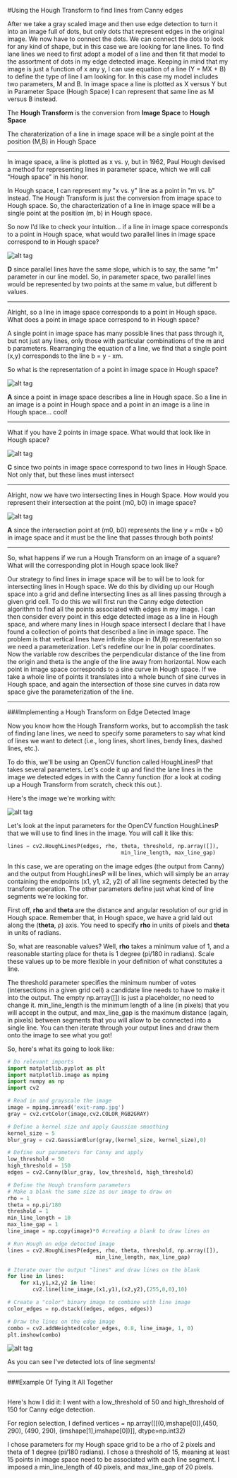 #Using the Hough Transform to find lines from Canny edges

After we take a gray scaled image and then use edge detection to turn it into an image full of dots, but only dots that represent edges in the original image. We now have to connect the dots. We can connect the dots to look for any kind of shape, but in this case we are looking for lane lines. To find lane lines we need to first adopt a model of a line and then fit that model to the assortment of dots in my edge detected image. Keeping in mind that my image is just a function of x any y, I can use equation of a line (Y = MX + B) to define the type of line I am looking for. In this case my model includes two parameters, M and B. In image space a line is plotted as X versus Y but in Parameter Space (Hough Space) I can represent that same line as M versus B instead. 

The **Hough Transform** is the conversion from **Image Space** to **Hough Space**

The charaterization of a line in image space will be a single point at the position (M,B) in Hough Space

***

In image space, a line is plotted as x vs. y, but in 1962, Paul Hough devised a method for representing lines in parameter space, which we will call “Hough space” in his honor.

In Hough space, I can represent my "x vs. y" line as a point in "m vs. b" instead. The Hough Transform is just the conversion from image space to Hough space. So, the characterization of a line in image space will be a single point at the position (m, b) in Hough space.

So now I’d like to check your intuition… if a line in image space corresponds to a point in Hough space, what would two parallel lines in image space correspond to in Hough space?

![alt tag](!https://github.com/CodyNicholson/Self-Driving_Car_Nanodegree/blob/master/2_Finding_Lane_Lines/houghQ1.png?raw=true)

**D** since parallel lines have the same slope, which is to say, the same “m” parameter in our line model. So, in parameter space, two parallel lines would be represented by two points at the same m value, but different b values.

***

Alright, so a line in image space corresponds to a point in Hough space. What does a point in image space correspond to in Hough space?

A single point in image space has many possible lines that pass through it, but not just any lines, only those with particular combinations of the m and b parameters. Rearranging the equation of a line, we find that a single point (x,y) corresponds to the line b = y - xm.

So what is the representation of a point in image space in Hough space?

![alt tag](!https://github.com/CodyNicholson/Self-Driving_Car_Nanodegree/blob/master/2_Finding_Lane_Lines/houghQ2.png?raw=true)

**A** since a point in image space describes a line in Hough space. So a line in an image is a point in Hough space and a point in an image is a line in Hough space… cool!

***

What if you have 2 points in image space. What would that look like in Hough space?

![alt tag](!https://github.com/CodyNicholson/Self-Driving_Car_Nanodegree/blob/master/2_Finding_Lane_Lines/houghQ3.png?raw=true)

**C** since two points in image space correspond to two lines in Hough Space. Not only that, but these lines must intersect

***

Alright, now we have two intersecting lines in Hough Space. How would you represent their intersection at the point (m0, b0) in image space?

![alt tag](!https://github.com/CodyNicholson/Self-Driving_Car_Nanodegree/blob/master/2_Finding_Lane_Lines/houghQ4.png?raw=true)

**A** since the intersection point at (m0, b0) represents the line y = m0x + b0 in image space and it must be the line that passes through both points!

***

So, what happens if we run a Hough Transform on an image of a square? What will the corresponding plot in Hough space look like?

Our strategy to find lines in image space will be to will be to look for intersecting lines in Hough space. We do this by dividing up our Hough space into a grid and define intersecting lines as all lines passing through a given grid cell. To do this we will first run the Canny edge detection algorithm to find all the points associated with edges in my image. I can then consider every point in this edge detected image as a line in Hough space, and where many lines in Hough space intersect I declare that I have found a collection of points that described a line in image space. The problem is that vertical lines have infinite slope in (M,B) representation so we need a parameterization. Let's redefine our lne in polar coordinates. Now the variable row describes the perpendicular distance of the line from the origin and theta is the angle of the line away from horizontal. Now each point in image space corresponds to a sine curve in Hough space. If we take a whole line of points it translates into a whole bunch of sine curves in Hough space, and again the intersection of those sine curves in data row space give the parameterization of the line.

***

###Implementing a Hough Transform on Edge Detected Image

Now you know how the Hough Transform works, but to accomplish the task of finding lane lines, we need to specify some parameters to say what kind of lines we want to detect (i.e., long lines, short lines, bendy lines, dashed lines, etc.).

To do this, we'll be using an OpenCV function called HoughLinesP that takes several parameters. Let's code it up and find the lane lines in the image we detected edges in with the Canny function (for a look at coding up a Hough Transform from scratch, check this out.).

Here's the image we're working with:

![alt tag](!https://github.com/CodyNicholson/Self-Driving_Car_Nanodegree/blob/master/2_Finding_Lane_Lines/houghEx1.jpg?raw=true)

Let's look at the input parameters for the OpenCV function HoughLinesP that we will use to find lines in the image. You will call it like this:

```python
lines = cv2.HoughLinesP(edges, rho, theta, threshold, np.array([]),
                                    min_line_length, max_line_gap)
```

In this case, we are operating on the image edges (the output from Canny) and the output from HoughLinesP will be lines, which will simply be an array containing the endpoints (x1, y1, x2, y2) of all line segments detected by the transform operation. The other parameters define just what kind of line segments we're looking for.

First off, **rho** and **theta** are the distance and angular resolution of our grid in Hough space. Remember that, in Hough space, we have a grid laid out along the (**theta**, ρ) axis. You need to specify **rho** in units of pixels and **theta** in units of radians.

So, what are reasonable values? Well, **rho** takes a minimum value of 1, and a reasonable starting place for theta is 1 degree (pi/180 in radians). Scale these values up to be more flexible in your definition of what constitutes a line.

The threshold parameter specifies the minimum number of votes (intersections in a given grid cell) a candidate line needs to have to make it into the output. The empty np.array([]) is just a placeholder, no need to change it. min_line_length is the minimum length of a line (in pixels) that you will accept in the output, and max_line_gap is the maximum distance (again, in pixels) between segments that you will allow to be connected into a single line. You can then iterate through your output lines and draw them onto the image to see what you got!

So, here's what its going to look like:

```python
# Do relevant imports
import matplotlib.pyplot as plt
import matplotlib.image as mpimg
import numpy as np
import cv2

# Read in and grayscale the image
image = mpimg.imread('exit-ramp.jpg')
gray = cv2.cvtColor(image,cv2.COLOR_RGB2GRAY)

# Define a kernel size and apply Gaussian smoothing
kernel_size = 5
blur_gray = cv2.GaussianBlur(gray,(kernel_size, kernel_size),0)

# Define our parameters for Canny and apply
low_threshold = 50
high_threshold = 150
edges = cv2.Canny(blur_gray, low_threshold, high_threshold)

# Define the Hough transform parameters
# Make a blank the same size as our image to draw on
rho = 1
theta = np.pi/180
threshold = 1
min_line_length = 10
max_line_gap = 1
line_image = np.copy(image)*0 #creating a blank to draw lines on

# Run Hough on edge detected image
lines = cv2.HoughLinesP(edges, rho, theta, threshold, np.array([]),
                            min_line_length, max_line_gap)

# Iterate over the output "lines" and draw lines on the blank
for line in lines:
    for x1,y1,x2,y2 in line:
        cv2.line(line_image,(x1,y1),(x2,y2),(255,0,0),10)

# Create a "color" binary image to combine with line image
color_edges = np.dstack((edges, edges, edges)) 

# Draw the lines on the edge image
combo = cv2.addWeighted(color_edges, 0.8, line_image, 1, 0) 
plt.imshow(combo)
```

![alt tag](!https://github.com/CodyNicholson/Self-Driving_Car_Nanodegree/blob/master/2_Finding_Lane_Lines/houghEx2.jpg?raw=true)

As you can see I've detected lots of line segments!

***

###Example Of Tying It All Together

```python

```

Here's how I did it: I went with a low_threshold of 50 and high_threshold of 150 for Canny edge detection.

For region selection, I defined vertices = np.array([[(0,imshape[0]),(450, 290), (490, 290), (imshape[1],imshape[0])]], dtype=np.int32)

I chose parameters for my Hough space grid to be a rho of 2 pixels and theta of 1 degree (pi/180 radians). I chose a threshold of 15, meaning at least 15 points in image space need to be associated with each line segment. I imposed a min_line_length of 40 pixels, and max_line_gap of 20 pixels.
